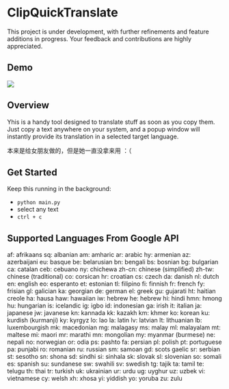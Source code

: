 # ClipQuickTranslate
This project is under development, with further refinements and feature additions in progress. Your feedback and contributions are highly appreciated. 

## Demo
![](https://github.com/Don-Yin/Clip-Translate/blob/a5c2d0e5dd4ccc8c9adcea1176fa0db7de725f5c/public/demo.gif)

## Overview
Yhis is a handy tool designed to translate stuff as soon as you copy them. Just copy a text anywhere on your system, and a popup window will instantly provide its translation in a selected target language.

本来是给女朋友做的，但是她一直没拿来用
：（

## Get Started
Keep this running in the background:
- ```python main.py```
- select any text
- ```ctrl + c```


## Supported Languages From Google API
af: afrikaans
sq: albanian
am: amharic
ar: arabic
hy: armenian
az: azerbaijani
eu: basque
be: belarusian
bn: bengali
bs: bosnian
bg: bulgarian
ca: catalan
ceb: cebuano
ny: chichewa
zh-cn: chinese (simplified)
zh-tw: chinese (traditional)
co: corsican
hr: croatian
cs: czech
da: danish
nl: dutch
en: english
eo: esperanto
et: estonian
tl: filipino
fi: finnish
fr: french
fy: frisian
gl: galician
ka: georgian
de: german
el: greek
gu: gujarati
ht: haitian creole
ha: hausa
haw: hawaiian
iw: hebrew
he: hebrew
hi: hindi
hmn: hmong
hu: hungarian
is: icelandic
ig: igbo
id: indonesian
ga: irish
it: italian
ja: japanese
jw: javanese
kn: kannada
kk: kazakh
km: khmer
ko: korean
ku: kurdish (kurmanji)
ky: kyrgyz
lo: lao
la: latin
lv: latvian
lt: lithuanian
lb: luxembourgish
mk: macedonian
mg: malagasy
ms: malay
ml: malayalam
mt: maltese
mi: maori
mr: marathi
mn: mongolian
my: myanmar (burmese)
ne: nepali
no: norwegian
or: odia
ps: pashto
fa: persian
pl: polish
pt: portuguese
pa: punjabi
ro: romanian
ru: russian
sm: samoan
gd: scots gaelic
sr: serbian
st: sesotho
sn: shona
sd: sindhi
si: sinhala
sk: slovak
sl: slovenian
so: somali
es: spanish
su: sundanese
sw: swahili
sv: swedish
tg: tajik
ta: tamil
te: telugu
th: thai
tr: turkish
uk: ukrainian
ur: urdu
ug: uyghur
uz: uzbek
vi: vietnamese
cy: welsh
xh: xhosa
yi: yiddish
yo: yoruba
zu: zulu
